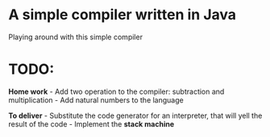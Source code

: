 # A simple compiler written in Java
Playing around with this simple compiler

# TODO:
  **Home work**
    - Add two operation to the compiler: subtraction and multiplication
    - Add natural numbers to the language

  **To deliver**
    - Substitute the code generator for an interpreter, that will yell the result of the code
    - Implement the __stack machine__


